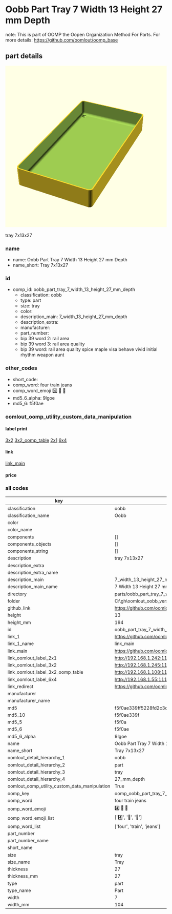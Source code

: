 # Oobb Part Tray 7 Width 13 Height 27 mm Depth  

note: This is part of OOMP the Oopen Organization Method For Parts. For more details: https://github.com/oomlout/oomp_base

##  part details
  

[![](3dpr.png)](3dpr.png)

tray 7x13x27



### name
* name: Oobb Part Tray 7 Width 13 Height 27 mm Depth
* name_short: Tray 7x13x27 
### id
* oomp_id: oobb_part_tray_7_width_13_height_27_mm_depth
  * classification: oobb
  * type: part
  * size: tray
  * color: 
  * description_main: 7_width_13_height_27_mm_depth
  * description_extra: 
  * manufacturer: 
  * part_number: 
  * bip 39 word 2: rail area
  * bip 39 word 3: rail area quality
  * bip 39 word: rail area quality spice maple visa behave vivid initial rhythm weapon aunt

### other_codes
* short_code: 
* oomp_word: four train jeans
* oomp_word_emoji :four: :train: :jeans:
* md5_6_alpha: 9lgoe
* md5_6: f5f0ae






### oomlout_oomp_utility_custom_data_manipulation
#### label print
[3x2](http://192.168.1.245:1112/?label=oomp%209lgoe)
[3x2_oomp_table](http://192.168.1.108:1112/?label=oomp%209lgoe)
[2x1](http://192.168.1.242:1112/?label=oomp%209lgoe)
[6x4](http://192.168.1.55:1112/?label=oomp%209lgoe)    

#### link

[link_main](https://github.com/oomlout/oomlout_oobb_version_4_generated_parts/tree/main/navigation_oomp/oobb/part/tray/7_width_13_height_27_mm_depth/part)                              

#### price







### all codes 
| key | value |  
| --- | --- |  
| classification | oobb |  
| classification_name | Oobb |  
| color |  |  
| color_name |  |  
| components | [] |  
| components_objects | [] |  
| components_string | [] |  
| description | tray 7x13x27 |  
| description_extra |  |  
| description_extra_name |  |  
| description_main | 7_width_13_height_27_mm_depth |  
| description_main_name | 7 Width 13 Height 27 mm Depth |  
| directory | parts/oobb_part_tray_7_width_13_height_27_mm_depth |  
| folder | C:\gh\oomlout_oobb_version_4_generated_parts\parts\oobb_part_tray_7_width_13_height_27_mm_depth |  
| github_link | https://github.com/oomlout/oomlout_oomp_part_src/tree/main/parts/oobb_part_tray_7_width_13_height_27_mm_depth |  
| height | 13 |  
| height_mm | 194 |  
| id | oobb_part_tray_7_width_13_height_27_mm_depth |  
| link_1 | https://github.com/oomlout/oomlout_oobb_version_4_generated_parts/tree/main/navigation_oomp/oobb/part/tray/7_width_13_height_27_mm_depth/part |  
| link_1_name | link_main |  
| link_main | https://github.com/oomlout/oomlout_oobb_version_4_generated_parts/tree/main/navigation_oomp/oobb/part/tray/7_width_13_height_27_mm_depth/part |  
| link_oomlout_label_2x1 | http://192.168.1.242:1112/?label=oomp%209lgoe |  
| link_oomlout_label_3x2 | http://192.168.1.245:1112/?label=oomp%209lgoe |  
| link_oomlout_label_3x2_oomp_table | http://192.168.1.108:1112/?label=oomp%209lgoe |  
| link_oomlout_label_6x4 | http://192.168.1.55:1112/?label=oomp%209lgoe |  
| link_redirect | https://github.com/oomlout/oomlout_oobb_version_4_generated_parts/tree/main/parts/oobb_tray_07_13_27 |  
| manufacturer |  |  
| manufacturer_name |  |  
| md5 | f5f0ae339ff5228fd2c3cd195e42d587 |  
| md5_10 | f5f0ae339f |  
| md5_5 | f5f0a |  
| md5_6 | f5f0ae |  
| md5_6_alpha | 9lgoe |  
| name | Oobb Part Tray 7 Width 13 Height 27 mm Depth |  
| name_short | Tray 7x13x27  |  
| oomlout_detail_hierarchy_1 | oobb |  
| oomlout_detail_hierarchy_2 | part |  
| oomlout_detail_hierarchy_3 | tray |  
| oomlout_detail_hierarchy_4 | 27_mm_depth |  
| oomlout_oomp_utility_custom_data_manipulation | True |  
| oomp_key | oomp_oobb_part_tray_7_width_13_height_27_mm_depth |  
| oomp_word | four train jeans |  
| oomp_word_emoji | :four: :train: :jeans: |  
| oomp_word_emoji_list | [':four:', ':train:', ':jeans:'] |  
| oomp_word_list | ['four', 'train', 'jeans'] |  
| part_number |  |  
| part_number_name |  |  
| short_name |  |  
| size | tray |  
| size_name | Tray |  
| thickness | 27 |  
| thickness_mm | 27 |  
| type | part |  
| type_name | Part |  
| width | 7 |  
| width_mm | 104 |  
